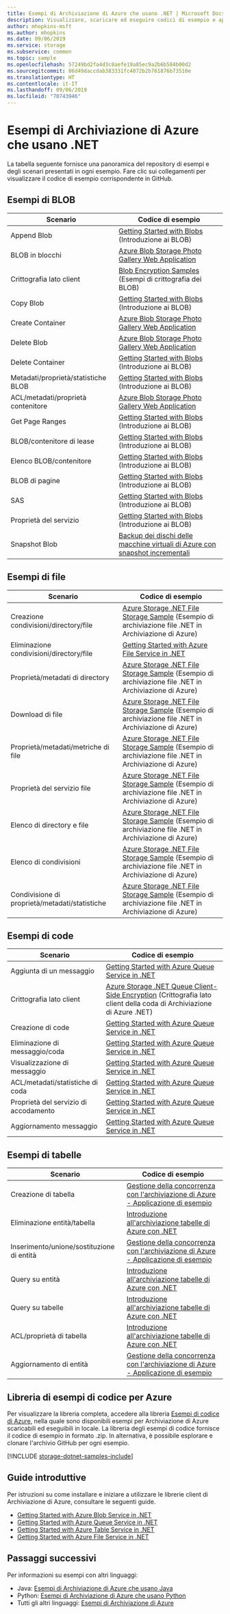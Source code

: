 ```yaml
---
title: Esempi di Archiviazione di Azure che usano .NET | Microsoft Docs
description: Visualizzare, scaricare ed eseguire codici di esempio e applicazioni per l'Archiviazione di Azure. Individuare esempi introduttivi per BLOB, code, tabelle e file usando le librerie client di archiviazione .NET.
author: mhopkins-msft
ms.author: mhopkins
ms.date: 09/06/2019
ms.service: storage
ms.subservice: common
ms.topic: sample
ms.openlocfilehash: 57249bd2fa4d3c8aefe19a85ec9a2b6b584b00d2
ms.sourcegitcommit: 86d49daccdab383331fc4072b2b761876b73510e
ms.translationtype: HT
ms.contentlocale: it-IT
ms.lasthandoff: 09/06/2019
ms.locfileid: "70743946"
---
```

# <a name="azure-storage-samples-using-net"></a>Esempi di Archiviazione di Azure che usano .NET

La tabella seguente fornisce una panoramica del repository di esempi e degli scenari presentati in ogni esempio. Fare clic sui collegamenti per visualizzare il codice di esempio corrispondente in GitHub.

## <a name="blob-samples"></a>Esempi di BLOB

| **Scenario** | **Codice di esempio** |
|--------------|-----------------|
| Append Blob | [Getting Started with Blobs](https://github.com/Azure-Samples/storage-blob-dotnet-getting-started/blob/master/BlobStorage/Advanced.cs#L1144) (Introduzione ai BLOB) |
| BLOB in blocchi | [Azure Blob Storage Photo Gallery Web Application](https://github.com/Azure-Samples/storage-blobs-dotnet-webapp/blob/master/WebApp-Storage-DotNet/Controllers/HomeController.cs) |
| Crittografia lato client | [Blob Encryption Samples](https://github.com/Azure/azure-storage-net/blob/master/Samples/GettingStarted/EncryptionSamples/BlobGettingStarted/Program.cs) (Esempi di crittografia dei BLOB) |
| Copy Blob | [Getting Started with Blobs](https://github.com/Azure-Samples/storage-blob-dotnet-getting-started/blob/master/BlobStorage/Advanced.cs) (Introduzione ai BLOB) |
| Create Container | [Azure Blob Storage Photo Gallery Web Application](https://github.com/Azure-Samples/storage-blobs-dotnet-webapp/blob/master/WebApp-Storage-DotNet/Controllers/HomeController.cs) |
| Delete Blob | [Azure Blob Storage Photo Gallery Web Application](https://github.com/Azure-Samples/storage-blobs-dotnet-webapp/blob/master/WebApp-Storage-DotNet/Controllers/HomeController.cs) |
| Delete Container | [Getting Started with Blobs](https://github.com/Azure-Samples/storage-blob-dotnet-getting-started/blob/master/BlobStorage/Advanced.cs) (Introduzione ai BLOB) |
| Metadati/proprietà/statistiche BLOB | [Getting Started with Blobs](https://github.com/Azure-Samples/storage-blob-dotnet-getting-started/blob/master/BlobStorage/Advanced.cs) (Introduzione ai BLOB) |
| ACL/metadati/proprietà contenitore | [Azure Blob Storage Photo Gallery Web Application](https://github.com/Azure-Samples/storage-blobs-dotnet-webapp/blob/master/WebApp-Storage-DotNet/Controllers/HomeController.cs) |
| Get Page Ranges | [Getting Started with Blobs](https://github.com/Azure-Samples/storage-blob-dotnet-getting-started/blob/master/BlobStorage/Advanced.cs) (Introduzione ai BLOB) |
| BLOB/contenitore di lease | [Getting Started with Blobs](https://github.com/Azure-Samples/storage-blob-dotnet-getting-started/blob/master/BlobStorage/Advanced.cs) (Introduzione ai BLOB) |
| Elenco BLOB/contenitore | [Getting Started with Blobs](https://github.com/Azure-Samples/storage-blob-dotnet-getting-started/blob/master/BlobStorage/GettingStarted.cs) (Introduzione ai BLOB) |
| BLOB di pagine | [Getting Started with Blobs](https://github.com/Azure-Samples/storage-blob-dotnet-getting-started/blob/master/BlobStorage/GettingStarted.cs) (Introduzione ai BLOB) |
| SAS | [Getting Started with Blobs](https://github.com/Azure-Samples/storage-blob-dotnet-getting-started/blob/master/BlobStorage/Advanced.cs) (Introduzione ai BLOB) |
| Proprietà del servizio | [Getting Started with Blobs](https://github.com/Azure-Samples/storage-blob-dotnet-getting-started/blob/master/BlobStorage/Advanced.cs) (Introduzione ai BLOB) |
| Snapshot Blob | [Backup dei dischi delle macchine virtuali di Azure con snapshot incrementali](https://github.com/Azure-Samples/storage-blob-dotnet-back-up-with-incremental-snapshots/blob/master/Program.cs) |

## <a name="file-samples"></a>Esempi di file

| **Scenario** | **Codice di esempio** |
|--------------|-----------------|
| Creazione condivisioni/directory/file | [Azure Storage .NET File Storage Sample](https://github.com/Azure/azure-storage-net/blob/master/Samples/GettingStarted/VisualStudioQuickStarts/DataFileStorage/Program.cs) (Esempio di archiviazione file .NET in Archiviazione di Azure) |
| Eliminazione condivisioni/directory/file | [Getting Started with Azure File Service in .NET](https://github.com/Azure-Samples/storage-file-dotnet-getting-started/blob/master/FileStorage/GettingStarted.cs) |
| Proprietà/metadati di directory | [Azure Storage .NET File Storage Sample](https://github.com/Azure-Samples/storage-file-dotnet-getting-started/blob/9f12304b2f5f5472a1c87c1e21be4af5661ac043/FileStorage/Advanced.cs) (Esempio di archiviazione file .NET in Archiviazione di Azure) |
| Download di file | [Azure Storage .NET File Storage Sample](https://github.com/Azure/azure-storage-net/blob/master/Samples/GettingStarted/VisualStudioQuickStarts/DataFileStorage/Program.cs) (Esempio di archiviazione file .NET in Archiviazione di Azure) |
| Proprietà/metadati/metriche di file | [Azure Storage .NET File Storage Sample](https://github.com/Azure-Samples/storage-file-dotnet-getting-started/blob/9f12304b2f5f5472a1c87c1e21be4af5661ac043/FileStorage/Advanced.cs) (Esempio di archiviazione file .NET in Archiviazione di Azure) |
| Proprietà del servizio file | [Azure Storage .NET File Storage Sample](https://github.com/Azure-Samples/storage-file-dotnet-getting-started/blob/9f12304b2f5f5472a1c87c1e21be4af5661ac043/FileStorage/Advanced.cs) (Esempio di archiviazione file .NET in Archiviazione di Azure) |
| Elenco di directory e file | [Azure Storage .NET File Storage Sample](https://github.com/Azure/azure-storage-net/blob/master/Samples/GettingStarted/VisualStudioQuickStarts/DataFileStorage/Program.cs) (Esempio di archiviazione file .NET in Archiviazione di Azure) |
| Elenco di condivisioni | [Azure Storage .NET File Storage Sample](https://github.com/Azure-Samples/storage-file-dotnet-getting-started/blob/9f12304b2f5f5472a1c87c1e21be4af5661ac043/FileStorage/Advanced.cs) (Esempio di archiviazione file .NET in Archiviazione di Azure) |
| Condivisione di proprietà/metadati/statistiche | [Azure Storage .NET File Storage Sample](https://github.com/Azure-Samples/storage-file-dotnet-getting-started/blob/9f12304b2f5f5472a1c87c1e21be4af5661ac043/FileStorage/Advanced.cs) (Esempio di archiviazione file .NET in Archiviazione di Azure) |

## <a name="queue-samples"></a>Esempi di code

| **Scenario** | **Codice di esempio** |
|--------------|-----------------|
| Aggiunta di un messaggio | [Getting Started with Azure Queue Service in .NET](https://github.com/Azure-Samples/storage-queue-dotnet-getting-started/blob/master/QueueStorage/GettingStarted.cs) |
| Crittografia lato client | [Azure Storage .NET Queue Client-Side Encryption](https://github.com/Azure/azure-storage-net/blob/master/Samples/GettingStarted/EncryptionSamples/QueueGettingStarted/Program.cs) (Crittografia lato client della coda di Archiviazione di Azure .NET) |
| Creazione di code | [Getting Started with Azure Queue Service in .NET](https://github.com/Azure-Samples/storage-queue-dotnet-getting-started/blob/master/QueueStorage/GettingStarted.cs) |
| Eliminazione di messaggio/coda | [Getting Started with Azure Queue Service in .NET](https://github.com/Azure-Samples/storage-queue-dotnet-getting-started/blob/master/QueueStorage/GettingStarted.cs) |
| Visualizzazione di messaggio | [Getting Started with Azure Queue Service in .NET](https://github.com/Azure-Samples/storage-queue-dotnet-getting-started/blob/master/QueueStorage/GettingStarted.cs) |
| ACL/metadati/statistiche di coda | [Getting Started with Azure Queue Service in .NET](https://github.com/Azure-Samples/storage-queue-dotnet-getting-started/blob/master/QueueStorage/Advanced.cs) |
| Proprietà del servizio di accodamento | [Getting Started with Azure Queue Service in .NET](https://github.com/Azure-Samples/storage-queue-dotnet-getting-started/blob/master/QueueStorage/Advanced.cs) |
| Aggiornamento messaggio | [Getting Started with Azure Queue Service in .NET](https://github.com/Azure-Samples/storage-queue-dotnet-getting-started/blob/master/QueueStorage/GettingStarted.cs) |

## <a name="table-samples"></a>Esempi di tabelle

| **Scenario** | **Codice di esempio** |
|--------------|-----------------|
| Creazione di tabella | [Gestione della concorrenza con l'archiviazione di Azure - Applicazione di esempio](https://code.msdn.microsoft.com/Managing-Concurrency-using-56018114/sourcecode?fileId=123913&pathId=50196262) |
| Eliminazione entità/tabella | [Introduzione all'archiviazione tabelle di Azure con .NET](https://github.com/Azure-Samples/storage-table-dotnet-getting-started/blob/master/TableStorage/BasicSamples.cs) |
| Inserimento/unione/sostituzione di entità | [Gestione della concorrenza con l'archiviazione di Azure - Applicazione di esempio](https://code.msdn.microsoft.com/Managing-Concurrency-using-56018114/sourcecode?fileId=123913&pathId=50196262) |
| Query su entità | [Introduzione all'archiviazione tabelle di Azure con .NET](https://github.com/Azure-Samples/storage-table-dotnet-getting-started/blob/master/TableStorage/BasicSamples.cs) |
| Query su tabelle | [Introduzione all'archiviazione tabelle di Azure con .NET](https://github.com/Azure-Samples/storage-table-dotnet-getting-started/blob/master/TableStorage/BasicSamples.cs) |
| ACL/proprietà di tabella | [Introduzione all'archiviazione tabelle di Azure con .NET](https://github.com/Azure-Samples/storage-table-dotnet-getting-started/blob/master/TableStorage/AdvancedSamples.cs) |
| Aggiornamento di entità | [Gestione della concorrenza con l'archiviazione di Azure - Applicazione di esempio](https://code.msdn.microsoft.com/Managing-Concurrency-using-56018114/sourcecode?fileId=123913&pathId=50196262) |

## <a name="azure-code-samples-library"></a>Libreria di esempi di codice per Azure

Per visualizzare la libreria completa, accedere alla libreria [Esempi di codice di Azure](https://azure.microsoft.com/resources/samples/?service=storage), nella quale sono disponibili esempi per Archiviazione di Azure scaricabili ed eseguibili in locale. La libreria degli esempi di codice fornisce il codice di esempio in formato .zip. In alternativa, è possibile esplorare e clonare l'archivio GitHub per ogni esempio.

[!INCLUDE [storage-dotnet-samples-include](../../../includes/storage-dotnet-samples-include.md)]

## <a name="getting-started-guides"></a>Guide introduttive

Per istruzioni su come installare e iniziare a utilizzare le librerie client di Archiviazione di Azure, consultare le seguenti guide.

* [Getting Started with Azure Blob Service in .NET](../blobs/storage-dotnet-how-to-use-blobs.md)
* [Getting Started with Azure Queue Service in .NET](../storage-dotnet-how-to-use-queues.md)
* [Getting Started with Azure Table Service in .NET](../../cosmos-db/table-storage-how-to-use-dotnet.md)
* [Getting Started with Azure File Service in .NET](../storage-dotnet-how-to-use-files.md)

## <a name="next-steps"></a>Passaggi successivi

Per informazioni su esempi con altri linguaggi:

* Java: [Esempi di Archiviazione di Azure che usano Java](storage-samples-java.md)
* Python: [Esempi di Archiviazione di Azure che usano Python](storage-samples-python.md)
* Tutti gli altri linguaggi: [Esempi di Archiviazione di Azure](../storage-samples.md)
